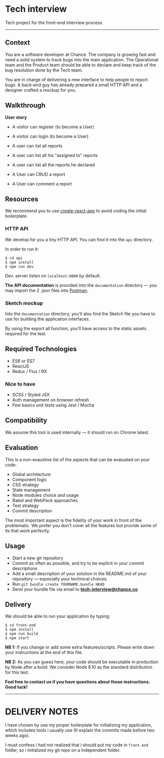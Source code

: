 # Tech interview
Tech project for the front-end interview process.

---

## Context
You are a software developer at Chance. The company is growing fast and need a solid system to track bugs into the main application. The Operational team and the Product team should be able to declare and keep track of the bug resolution done by the Tech team.

You are in charge of delivering a new interface to help people to report bugs. A back-end guy has already prepared a small HTTP API and a designer crafted a mockup for you.

## Walkthrough
**User story**

- A visitor can register (to become a User)
- A visitor can login (to become a User)

- A user can list all reports
- A user can list all his "assigned to" reports
- A user can list all the reports he declared
- A User can CRUD a report
- A User can comment a report

## Resources
We recommend you to use [create-react-app](https://github.com/facebookincubator/create-react-app) to avoid coding the initial boilerplate.

### HTTP API
We develop for you a tiny HTTP API. You can find it into the `api` directory.

In order to run it:

```
$ cd api
$ npm install
$ npm run dev
```

Dev. server listen on `localhost:8000` by default.

**The API documentation** is provided into the `documentation` directory — you may import the 2 .json files into [Postman](https://www.getpostman.com/).

### Sketch mockup
Into the `documentation` directory, you'll also find the Sketch file you have to use for building the application interfaces.

By using the export all function, you'll have access to the static assets required for the test.

## Required Technologies
- ES6 or ES7
- ReactJS
- Redux / Flux / RX

### Nice to have
- SCSS / Styled JSX
- Auth management on browser refresh
- Few basics unit tests using Jest / Mocha

## Compatibility
We assume this tool is used internally — it should run on Chrome latest.

## Evaluation
This is a non-exaustive list of the aspects that can be evaluated on your code:

- Global architecture
- Component logic
- CSS strategy
- State management
- Node modules choice and usage
- Babel and WebPack approaches
- Test strategy
- Commit description

The most important aspect is the fidelity of your work in front of the problematic. We prefer you don't cover all the features but provide some of its that work perfectly.

## Usage
- Start a new git repository
- Commit as often as possible, and try to be explicit in your commit descriptions
- Add a small description of your solution in the README.md of your repository — especially your technical choices.
- Run `git bundle create YOURNAME.bundle HEAD`
- Send your bundle file via email to **tech-interview@chance.co**

## Delivery
We should be able to run your application by typing:

```
$ cd front-end
$ npm install
$ npm run build
$ npm start
```

**NB 1:** If you change or add some extra features/scripts. Please write down your instructions at the end of this file.

**NB 2:** As you can guess here, your code should be executable in production by Node after a build. We consider Node 6.10 as the standard distribution for this test.

**Feel free to contact us if you have questions about those instructions.
Good luck!**

---


# DELIVERY NOTES
I have chosen by use my proper boilerplate for initializing my application, which includes tools i usually use (It explain the commits made before two weeks ago).

I must confess i had not realized that i should put my code in `front-end` folder, so i initialized my git repo on a independent folder. 
